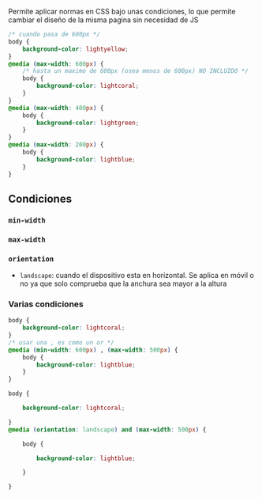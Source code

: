 Permite aplicar normas en CSS bajo unas condiciones, lo que permite cambiar el diseño de la misma pagina sin necesidad de JS

```css
/* cuando pasa de 600px */
body {
    background-color: lightyellow;
}
@media (max-width: 600px) {
    /* hasta un maximo de 600px (osea menos de 600px) NO INCLUIDO */
    body {
        background-color: lightcoral;
    }
}
@media (max-width: 400px) {
    body {
        background-color: lightgreen;
    }
}
@media (max-width: 200px) {
    body {
        background-color: lightblue;
    }
}
```

## Condiciones
### `min-width`
### `max-width`
### `orientation`
- `landscape`: cuando el dispositivo esta en horizontal. Se aplica en móvil o no ya que solo comprueba que la anchura sea mayor a la altura

### Varias condiciones
```css
body {
    background-color: lightcoral;
}
/* usar una , es como un or */
@media (min-width: 600px) , (max-width: 500px) {
    body {
        background-color: lightblue;
    }
}
```

```css
body {

    background-color: lightcoral;

}
@media (orientation: landscape) and (max-width: 500px) {

    body {

        background-color: lightblue;

    }

}
```
